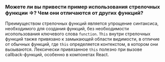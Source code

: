 ### Можете ли вы привести пример использования стрелочных функции =>? Чем они отличаются от других функций?

Преимуществом стрелочных функций является упрощение синтаксиса, необходимого для создания функций, без необходимости исопользования ключевого слова `function`. `This` внутри стрелочных функций также привязано к замыкающей области видимости, в отличие от обычных функций, где `this` определяется контекстом, в котором они вызываются. Лексически привязанное `this`  полезно при вызове callback-функций, особенно в компонетах React.